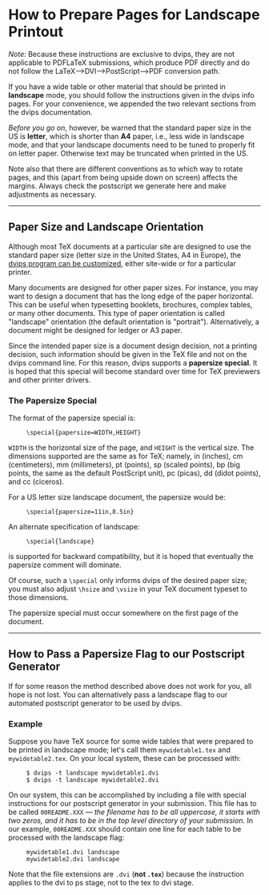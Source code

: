 How to Prepare Pages for Landscape Printout
===========================================

*Note:* Because these instructions are exclusive to dvips, they are not
applicable to PDFLaTeX submissions, which produce PDF directly and do
not follow the LaTeX--\>DVI--\>PostScript--\>PDF conversion path.

If you have a wide table or other material that should be printed in
**landscape** mode, you should follow the instructions given in the
dvips info pages. For your convenience, we appended the two relevant
sections from the dvips documentation.

*Before you go on*, however, be warned that the standard paper size in
the US is **letter**, which is shorter than **A4** paper, i.e., less
wide in landscape mode, and that your landscape documents need to be
tuned to properly fit on letter paper. Otherwise text may be truncated
when printed in the US.

Note also that there are different conventions as to which way to rotate
pages, and this (apart from being upside down on screen) affects the
margins. Always check the postscript we generate here and make
adjustments as necessary.

------------------------------------------------------------------------

Paper Size and Landscape Orientation
------------------------------------

Although most TeX documents at a particular site are designed to use the
standard paper size (letter size in the United States, A4 in Europe),
the [dvips program can be customized](dvips), either site-wide or for a
particular printer.

Many documents are designed for other paper sizes. For instance, you may
want to design a document that has the long edge of the paper
horizontal. This can be useful when typesetting booklets, brochures,
complex tables, or many other documents. This type of paper orientation
is called "landscape" orientation (the default orientation is
"portrait"). Alternatively, a document might be designed for ledger or
A3 paper.

Since the intended paper size is a document design decision, not a
printing decision, such information should be given in the TeX file and
not on the dvips command line. For this reason, dvips supports a
**papersize special**. It is hoped that this special will become
standard over time for TeX previewers and other printer drivers.

### The Papersize Special

The format of the papersize special is:

         \special{papersize=WIDTH,HEIGHT}

`WIDTH` is the horizontal size of the page, and `HEIGHT` is the vertical
size. The dimensions supported are the same as for TeX; namely, in
(inches), cm (centimeters), mm (millimeters), pt (points), sp (scaled
points), bp (big points, the same as the default PostScript unit), pc
(picas), dd (didot points), and cc (ciceros).

For a US letter size landscape document, the papersize would be:

         \special{papersize=11in,8.5in}

An alternate specification of landscape:

         \special{landscape}

is supported for backward compatibility, but it is hoped that eventually
the papersize comment will dominate.

Of course, such a `\special` only informs dvips of the desired paper
size; you must also adjust `\hsize` and `\vsize` in your TeX document
typeset to those dimensions.

The papersize special must occur somewhere on the first page of the
document.

------------------------------------------------------------------------

How to Pass a Papersize Flag to our Postscript Generator
--------------------------------------------------------

If for some reason the method described above does not work for you, all
hope is not lost. You can alternatively pass a landscape flag to our
automated postscript generator to be used by dvips.

### Example

Suppose you have TeX source for some wide tables that were prepared to
be printed in landscape mode; let's call them `mywidetable1.tex` and
`mywidetable2.tex`. On your local system, these can be processed with:

         $ dvips -t landscape mywidetable1.dvi
         $ dvips -t landscape mywidetable2.dvi

On our system, this can be accomplished by including a file with special
instructions for our postscript generator in your submission. This file
has to be called `00README.XXX` — *the filename has to be all uppercase,
it starts with two zeros, and it has to be in the top level directory of
your submission*. In our example, `00README.XXX` should contain one line
for each table to be processed with the landscape flag:

         mywidetable1.dvi landscape
         mywidetable2.dvi landscape

Note that the file extensions are `.dvi` (**not `.tex`**) because the
instruction applies to the dvi to ps stage, not to the tex to dvi stage.
